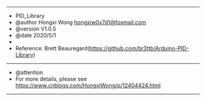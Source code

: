   ******************************************************************************
  * PID_Library
  * @author  Hongxi Wong <hongxiw0x7d1@foxmail.com>
  * @version V1.0.5
  * @date    2020/5/1
  *
  * Reference: Brett Beauregard(https://github.com/br3ttb/Arduino-PID-Library)
  ******************************************************************************
  * @attention 
  * For more details, please see https://www.cnblogs.com/HongxiWong/p/12404424.html
  ******************************************************************************
